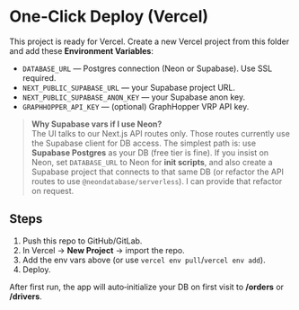 # One‑Click Deploy (Vercel)

This project is ready for Vercel. Create a new Vercel project from this folder and add these **Environment Variables**:

- `DATABASE_URL` — Postgres connection (Neon or Supabase). Use SSL required.
- `NEXT_PUBLIC_SUPABASE_URL` — your Supabase project URL.
- `NEXT_PUBLIC_SUPABASE_ANON_KEY` — your Supabase anon key.
- `GRAPHHOPPER_API_KEY` — (optional) GraphHopper VRP API key.

> **Why Supabase vars if I use Neon?**  
> The UI talks to our Next.js API routes only. Those routes currently use the Supabase client for DB access. The simplest path is: use **Supabase Postgres** as your DB (free tier is fine). If you insist on Neon, set `DATABASE_URL` to Neon for **init scripts**, and also create a Supabase project that connects to that same DB (or refactor the API routes to use `@neondatabase/serverless`). I can provide that refactor on request.

## Steps
1. Push this repo to GitHub/GitLab.
2. In Vercel → **New Project** → import the repo.
3. Add the env vars above (or use `vercel env pull`/`vercel env add`).
4. Deploy.

After first run, the app will auto‑initialize your DB on first visit to **/orders** or **/drivers**.